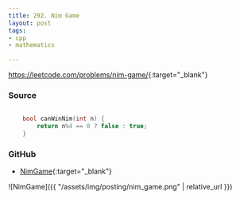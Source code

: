 ```yaml
---
title: 292. Nim Game
layout: post
tags:
- cpp
- mathematics

---
```


<https://leetcode.com/problems/nim-game/>{:target="_blank"}

### Source

```cpp

    bool canWinNim(int n) {
        return n%4 == 0 ? false : true;
    }

```

### GitHub

- [NimGame](<https://github.com/coolwindjo/algoguru/tree/master/_posts/Done/NimGame>){:target="_blank"}

![NimGame]({{ "/assets/img/posting/nim_game.png" | relative_url }})
